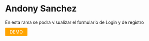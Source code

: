 # Andony Sanchez
<p>En esta rama se podra visualizar el formulario de Login y de registro</p>
<a href="https://mercadoliebreforms.onrender.com/" target="_blank" style="text-decoration:none; background-color: orange; color:#fff; padding: 5px 15px; border-radius:2px">DEMO</a>